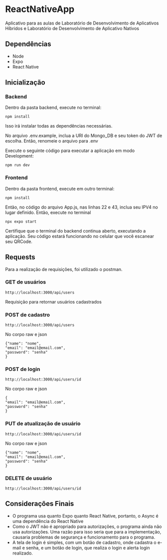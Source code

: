 # ReactNativeApp
Aplicativo para as aulas de Laboratório de Desenvolvimento de Aplicativos Híbridos e Laboratório de Desenvolvimento de Aplicativo Nativos

## Dependências
* Node
* Expo
* React Native

## Inicialização
### Backend
Dentro da pasta backend, execute no terminal:
```
npm install
```
Isso irá instalar todas as dependências necessárias.

No arquivo .env.example, inclua a URI do Mongo_DB e seu token do JWT de escolha. Então, renomeie o arquivo para .env

Execute o seguinte código para executar a aplicação em modo Development:
```
npm run dev
```

### Frontend
Dentro da pasta frontend, execute em outro terminal:
```
npm install
```
Então, no código do arquivo App.js, nas linhas 22 e 43, inclua seu IPV4 no lugar definido.
Então, execute no terminal
```
npx expo start
```
Certifique que o terminal do backend continua aberto, executando a aplicação.
Seu código estará funcionando no celular que você escanear seu QRCode.

## Requests
Para a realização de requisições, foi utilizado o postman.

### GET de usuários
```
http://localhost:3000/api/users
```
Requisição para retornar usuários cadastrados

### POST de cadastro
```
http://localhost:3000/api/users
```
No corpo raw e json
```
{"name": "nome",
"email": "email@email.com",
"password": "senha"
}
```

### POST de login
```
http://localhost:3000/api/users/id
```
No corpo raw e json
```
{
"email": "email@email.com",
"password": "senha"
}
```

### PUT de atualização de usuário
```
http://localhost:3000/api/users/id
```
No corpo raw e json
```
{"name": "nome",
"email": "email@email.com",
"password": "senha"
}
```

### DELETE de usuário
```
http://localhost:3000/api/users/id
```

## Considerações Finais
* O programa usa quanto Expo quanto React Native, portanto, o Async é uma dependência do React Native
* Como o JWT não é apropriado para autorizações, o programa ainda não usa autorizações. Uma razão para isso seria que para a implementação, causaria problemas de segurança e funcionamento para o programa.
* A tela de login é simples, com um botão de cadastro, onde cadastra o e-mail e senha, e um botão de login, que realiza o login e alerta login realizado.


